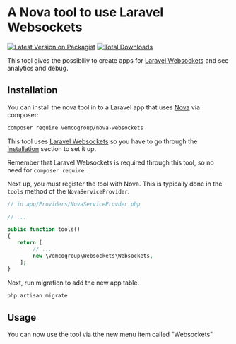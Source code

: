 # A Nova tool to use Laravel Websockets

[![Latest Version on Packagist](https://img.shields.io/packagist/v/vemcogroup/nova-websockets.svg?style=flat-square)](https://packagist.org/packages/vemcogroup/nova-websockets)
[![Total Downloads](https://img.shields.io/packagist/dt/vemcogroup/nova-websockets.svg?style=flat-square)](https://packagist.org/packages/vemcogroup/nova-websockets)

This tool gives the possibiliy to create apps for [Laravel Websockets](https://github.com/beyondcode/laravel-websockets) and see analytics and debug.

## Installation

You can install the nova tool in to a Laravel app that uses [Nova](https://nova.laravel.com) via composer:

```bash
composer require vemcogroup/nova-websockets
```
This tool uses [Laravel Websockets](https://github.com/beyondcode/laravel-websockets) so you have to go through the [Installation](https://docs.beyondco.de/laravel-websockets/1.0/getting-started/installation.html) section to set it up.

Remember that Laravel Websockets is required through this tool, so no need for `composer require`. 

Next up, you must register the tool with Nova. This is typically done in the `tools` method of the `NovaServiceProvider`.

```php
// in app/Providers/NovaServiceProvder.php

// ...

public function tools()
{
   return [
        // ...
        new \Vemcogroup\Websockets\Websockets,
    ];
}
```
Next, run migration to add the new app table.

```bash
php artisan migrate
```

## Usage

You can now use the tool via tthe new menu item called "Websockets" 
